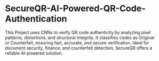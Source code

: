 # SecureQR-AI-Powered-QR-Code-Authentication
This Project uses CNNs to verify QR code authenticity by analyzing pixel patterns, distortions, and structural integrity. It classifies codes as Original or Counterfeit, ensuring fast, accurate, and secure verification. Ideal for document security, finance, and counterfeit detection, SecureQR offers a reliable AI-powered solution.
